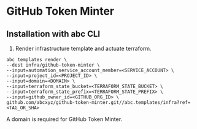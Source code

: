 # GitHub Token Minter

## Installation with abc CLI

1. Render infrastructure template and actuate terraform.
```
abc templates render \
--dest infra/github-token-minter \
--input=automation_service_account_member=<SERVICE_ACCOUNT> \
--input=project_id=<PROJECT_ID> \
--input=domain=<DOMAIN> \
--input=terraform_state_bucket=<TERRAFORM_STATE_BUCKET> \
--input=terraform_state_prefix=<TERRAFORM_STATE_PREFIX> \
--input=github_owner_id=<GITHUB_ORG_ID> \
github.com/abcxyz/github-token-minter.git//abc.templates/infra?ref=<TAG_OR_SHA>
```

A domain is required for GitHub Token Minter.
